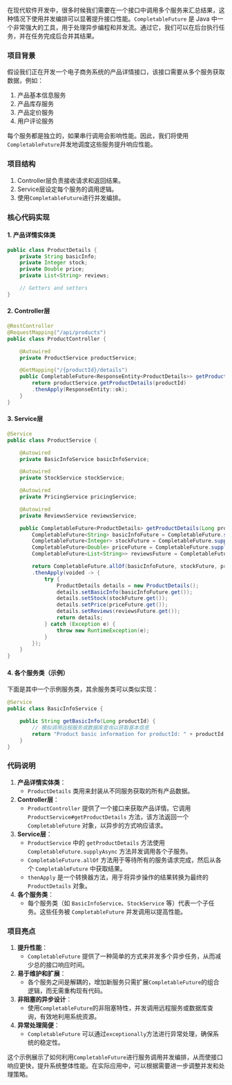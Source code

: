 在现代软件开发中，很多时候我们需要在一个接口中调用多个服务来汇总结果，这种情况下使用并发编排可以显著提升接口性能。`CompletableFuture` 是 Java 中一个非常强大的工具，用于处理异步编程和并发流。通过它，我们可以在后台执行任务，并在任务完成后合并其结果。

### 项目背景

假设我们正在开发一个电子商务系统的产品详情接口，该接口需要从多个服务获取数据，例如：

1. 产品基本信息服务
2. 产品库存服务
3. 产品定价服务
4. 用户评论服务

每个服务都是独立的，如果串行调用会影响性能。因此，我们将使用`CompletableFuture`并发地调度这些服务提升响应性能。

### 项目结构

1. Controller层负责接收请求和返回结果。
2. Service层设定每个服务的调用逻辑。
3. 使用`CompletableFuture`进行并发编排。

### 核心代码实现

#### 1. 产品详情实体类

```java
public class ProductDetails {  
    private String basicInfo;  
    private Integer stock;  
    private Double price;  
    private List<String> reviews;  

    // Getters and setters  
}
```

#### 2. Controller层

```java
@RestController  
@RequestMapping("/api/products")  
public class ProductController {  

    @Autowired  
    private ProductService productService;  

    @GetMapping("/{productId}/details")  
    public CompletableFuture<ResponseEntity<ProductDetails>> getProductDetails(@PathVariable Long productId) {  
        return productService.getProductDetails(productId)  
        .thenApply(ResponseEntity::ok);  
    }  
}
```

#### 3. Service层

```java
@Service  
public class ProductService {  

    @Autowired  
    private BasicInfoService basicInfoService;  

    @Autowired  
    private StockService stockService;  

    @Autowired  
    private PricingService pricingService;  

    @Autowired  
    private ReviewsService reviewsService;  

    public CompletableFuture<ProductDetails> getProductDetails(Long productId) {  
        CompletableFuture<String> basicInfoFuture = CompletableFuture.supplyAsync(() -> basicInfoService.getBasicInfo(productId));  
        CompletableFuture<Integer> stockFuture = CompletableFuture.supplyAsync(() -> stockService.getStock(productId));  
        CompletableFuture<Double> priceFuture = CompletableFuture.supplyAsync(() -> pricingService.getPrice(productId));  
        CompletableFuture<List<String>> reviewsFuture = CompletableFuture.supplyAsync(() -> reviewsService.getReviews(productId));  

        return CompletableFuture.allOf(basicInfoFuture, stockFuture, priceFuture, reviewsFuture)  
        .thenApply(voided -> {  
            try {  
                ProductDetails details = new ProductDetails();  
                details.setBasicInfo(basicInfoFuture.get());  
                details.setStock(stockFuture.get());  
                details.setPrice(priceFuture.get());  
                details.setReviews(reviewsFuture.get());  
                return details;  
            } catch (Exception e) {  
                throw new RuntimeException(e);  
            }  
        });  
    }  
}
```

#### 4. 各个服务类（示例）

下面是其中一个示例服务类，其余服务类可以类似实现：

```java
@Service  
public class BasicInfoService {  

    public String getBasicInfo(Long productId) {  
        // 模拟调用远程服务或数据库查询以获取基本信息  
        return "Product basic information for productId: " + productId;  
    }  
}
```

### 代码说明

1. **产品详情实体类**：
    - `ProductDetails` 类用来封装从不同服务获取的所有产品数据。
2. **Controller层**：
    - `ProductController` 提供了一个接口来获取产品详情。它调用 `ProductService#getProductDetails` 方法，该方法返回一个 `CompletableFuture` 对象，以异步的方式响应请求。
3. **Service层**：
    - `ProductService` 中的 `getProductDetails` 方法使用 `CompletableFuture.supplyAsync` 方法并发调用各个子服务。
    - `CompletableFuture.allOf` 方法用于等待所有的服务请求完成，然后从各个 `CompletableFuture` 中获取结果。
    - `thenApply` 是一个转换器方法，用于将异步操作的结果转换为最终的 `ProductDetails` 对象。
4. **各个服务类**：
    - 每个服务类（如 `BasicInfoService`、`StockService` 等）代表一个子任务。这些任务被 `CompletableFuture` 并发调用以提高性能。

### 项目亮点

1. **提升性能**：
    - `CompletableFuture` 提供了一种简单的方式来并发多个异步任务，从而减少总的接口响应时间。
2. **易于维护和扩展**：
    - 各个服务之间是解耦的，增加新服务只需扩展`CompletableFuture`的组合逻辑，而无需重构现有代码。
3. **非阻塞的异步设计**：
    - 使用`CompletableFuture`的非阻塞特性，并发调用远程服务或数据库查询，有效地利用系统资源。
4. **异常处理简便**：
    - `CompletableFuture` 可以通过`exceptionally`方法进行异常处理，确保系统的稳定性。

这个示例展示了如何利用`CompletableFuture`进行服务调用并发编排，从而使接口响应更快，提升系统整体性能。在实际应用中，可以根据需要进一步调整并发和处理策略。
